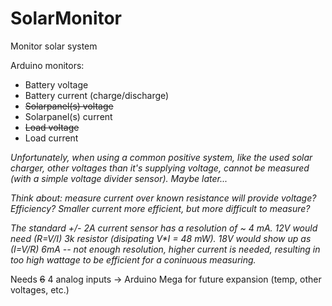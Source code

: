 # SolarMonitor
Monitor solar system

Arduino monitors:
* Battery voltage
* Battery current (charge/discharge)
* ~~Solarpanel(s) voltage~~
* Solarpanel(s) current
* ~~Load voltage~~
* Load current

_Unfortunately, when using a common positive system, like the used solar charger, other voltages than it's supplying voltage, cannot be measured (with a simple voltage divider sensor). Maybe later..._

_Think about: measure current over known resistance will provide voltage? Efficiency? Smaller current more efficient, but more difficult to measure?_

_The standard +/- 2A current sensor has a resolution of ~ 4 mA. 12V would need (R=V/I) 3k resistor (disipating V*I = 48 mW). 18V would show up as (I=V/R) 6mA -- not enough resolution, higher current is needed, resulting in too high wattage to be efficient for a coninuous measuring._



Needs ~~6~~ 4 analog inputs -> Arduino Mega for future expansion (temp, other voltages, etc.)
